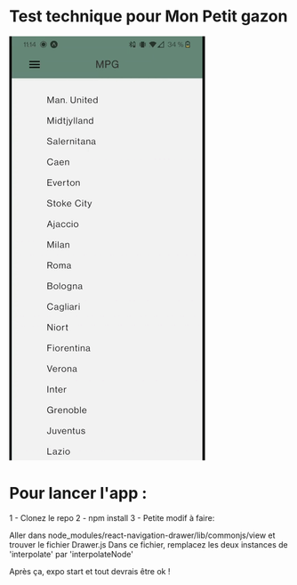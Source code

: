 # Test technique pour Mon Petit gazon

<img src="./public/MPG.gif">

# Pour lancer l'app :

1 - Clonez le repo
2 - npm install
3 - Petite modif à faire: 

Aller dans node_modules/react-navigation-drawer/lib/commonjs/view et trouver le fichier Drawer.js
Dans ce fichier, remplacez les deux instances de 'interpolate' par 'interpolateNode'

Après ça, expo start et tout devrais être ok !